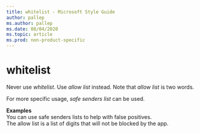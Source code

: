```yaml
---
title: whitelist - Microsoft Style Guide
author: pallep
ms.author: pallep
ms.date: 08/04/2020
ms.topic: article
ms.prod: non-product-specific
---
```


# whitelist
Never use *whitelist*. Use *allow list* instead. Note that *allow list* is two words. 

For more specific usage, *safe senders list* can be used. 

**Examples**  
You can use safe senders lists to help with false positives.   
The allow list is a list of digits that will not be blocked by the app. 
